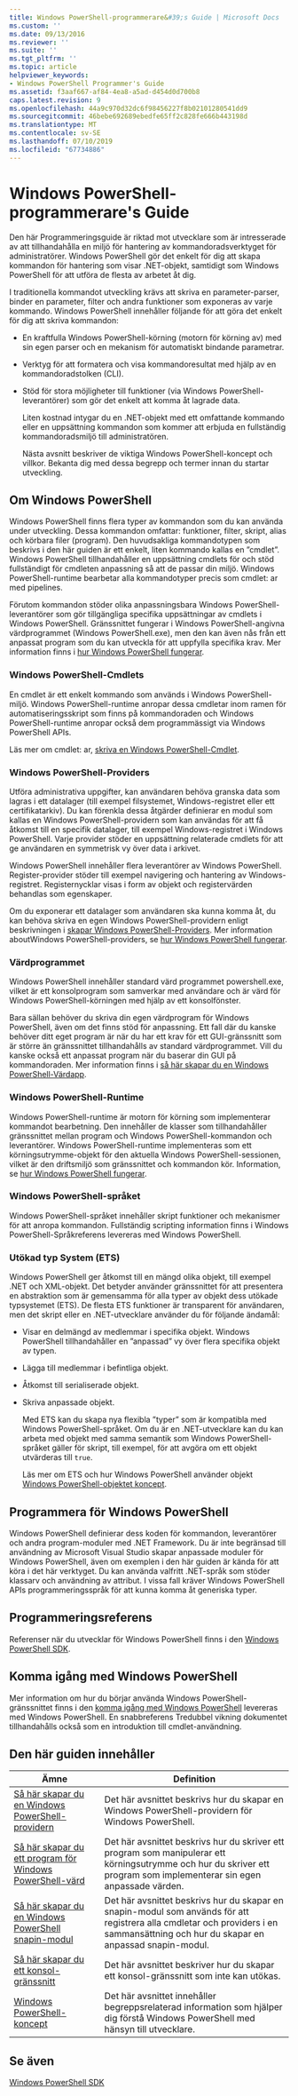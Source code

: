 ```yaml
---
title: Windows PowerShell-programmerare&#39;s Guide | Microsoft Docs
ms.custom: ''
ms.date: 09/13/2016
ms.reviewer: ''
ms.suite: ''
ms.tgt_pltfrm: ''
ms.topic: article
helpviewer_keywords:
- Windows PowerShell Programmer's Guide
ms.assetid: f3aaf667-af84-4ea8-a5ad-d454d0d700b8
caps.latest.revision: 9
ms.openlocfilehash: 44a9c970d32dc6f98456227f8b02101280541dd9
ms.sourcegitcommit: 46bebe692689ebedfe65ff2c828fe666b443198d
ms.translationtype: MT
ms.contentlocale: sv-SE
ms.lasthandoff: 07/10/2019
ms.locfileid: "67734886"
---
```

# <a name="windows-powershell-programmer39s-guide"></a>Windows PowerShell-programmerare&#39;s Guide

Den här Programmeringsguide är riktad mot utvecklare som är intresserade av att tillhandahålla en miljö för hantering av kommandoradsverktyget för administratörer. Windows PowerShell gör det enkelt för dig att skapa kommandon för hantering som visar .NET-objekt, samtidigt som Windows PowerShell för att utföra de flesta av arbetet åt dig.

I traditionella kommandot utveckling krävs att skriva en parameter-parser, binder en parameter, filter och andra funktioner som exponeras av varje kommando. Windows PowerShell innehåller följande för att göra det enkelt för dig att skriva kommandon:

- En kraftfulla Windows PowerShell-körning (motorn för körning av) med sin egen parser och en mekanism för automatiskt bindande parametrar.

- Verktyg för att formatera och visa kommandoresultat med hjälp av en kommandoradstolken (CLI).

- Stöd för stora möjligheter till funktioner (via Windows PowerShell-leverantörer) som gör det enkelt att komma åt lagrade data.

  Liten kostnad intygar du en .NET-objekt med ett omfattande kommando eller en uppsättning kommandon som kommer att erbjuda en fullständig kommandoradsmiljö till administratören.

  Nästa avsnitt beskriver de viktiga Windows PowerShell-koncept och villkor. Bekanta dig med dessa begrepp och termer innan du startar utveckling.

## <a name="about-windows-powershell"></a>Om Windows PowerShell

Windows PowerShell finns flera typer av kommandon som du kan använda under utveckling. Dessa kommandon omfattar: funktioner, filter, skript, alias och körbara filer (program). Den huvudsakliga kommandotypen som beskrivs i den här guiden är ett enkelt, liten kommando kallas en ”cmdlet”. Windows PowerShell tillhandahåller en uppsättning cmdlets för och stöd fullständigt för cmdleten anpassning så att de passar din miljö. Windows PowerShell-runtime bearbetar alla kommandotyper precis som cmdlet: ar med pipelines.

Förutom kommandon stöder olika anpassningsbara Windows PowerShell-leverantörer som gör tillgängliga specifika uppsättningar av cmdlets i Windows PowerShell. Gränssnittet fungerar i Windows PowerShell-angivna värdprogrammet (Windows PowerShell.exe), men den kan även nås från ett anpassat program som du kan utveckla för att uppfylla specifika krav. Mer information finns i [hur Windows PowerShell fungerar](/previous-versions//ms714658(v=vs.85)).

### <a name="windows-powershell-cmdlets"></a>Windows PowerShell-Cmdlets

En cmdlet är ett enkelt kommando som används i Windows PowerShell-miljö. Windows PowerShell-runtime anropar dessa cmdletar inom ramen för automatiseringsskript som finns på kommandoraden och Windows PowerShell-runtime anropar också dem programmässigt via Windows PowerShell APIs.

Läs mer om cmdlet: ar, [skriva en Windows PowerShell-Cmdlet](../cmdlet/writing-a-windows-powershell-cmdlet.md).

### <a name="windows-powershell-providers"></a>Windows PowerShell-Providers

Utföra administrativa uppgifter, kan användaren behöva granska data som lagras i ett datalager (till exempel filsystemet, Windows-registret eller ett certifikatarkiv). Du kan förenkla dessa åtgärder definierar en modul som kallas en Windows PowerShell-providern som kan användas för att få åtkomst till en specifik datalager, till exempel Windows-registret i Windows PowerShell. Varje provider stöder en uppsättning relaterade cmdlets för att ge användaren en symmetrisk vy över data i arkivet.

Windows PowerShell innehåller flera leverantörer av Windows PowerShell. Register-provider stöder till exempel navigering och hantering av Windows-registret. Registernycklar visas i form av objekt och registervärden behandlas som egenskaper.

Om du exponerar ett datalager som användaren ska kunna komma åt, du kan behöva skriva en egen Windows PowerShell-providern enligt beskrivningen i [skapar Windows PowerShell-Providers](./how-to-create-a-windows-powershell-provider.md). Mer information aboutWindows PowerShell-providers, se [hur Windows PowerShell fungerar](/previous-versions//ms714658(v=vs.85)).

### <a name="host-application"></a>Värdprogrammet

Windows PowerShell innehåller standard värd programmet powershell.exe, vilket är ett konsolprogram som samverkar med användare och är värd för Windows PowerShell-körningen med hjälp av ett konsolfönster.

Bara sällan behöver du skriva din egen värdprogram för Windows PowerShell, även om det finns stöd för anpassning. Ett fall där du kanske behöver ditt eget program är när du har ett krav för ett GUI-gränssnitt som är större än gränssnittet tillhandahålls av standard värdprogrammet. Vill du kanske också ett anpassat program när du baserar din GUI på kommandoraden. Mer information finns i [så här skapar du en Windows PowerShell-Värdapp](/powershell/developer/hosting/writing-a-windows-powershell-host-application).

### <a name="windows-powershell-runtime"></a>Windows PowerShell-Runtime

Windows PowerShell-runtime är motorn för körning som implementerar kommandot bearbetning. Den innehåller de klasser som tillhandahåller gränssnittet mellan program och Windows PowerShell-kommandon och leverantörer. Windows PowerShell-runtime implementeras som ett körningsutrymme-objekt för den aktuella Windows PowerShell-sessionen, vilket är den driftsmiljö som gränssnittet och kommandon kör. Information, se [hur Windows PowerShell fungerar](/previous-versions//ms714658(v=vs.85)).

### <a name="windows-powershell-language"></a>Windows PowerShell-språket

Windows PowerShell-språket innehåller skript funktioner och mekanismer för att anropa kommandon. Fullständig scripting information finns i Windows PowerShell-Språkreferens levereras med Windows PowerShell.

### <a name="extended-type-system-ets"></a>Utökad typ System (ETS)

Windows PowerShell ger åtkomst till en mängd olika objekt, till exempel .NET och XML-objekt. Det betyder använder gränssnittet för att presentera en abstraktion som är gemensamma för alla typer av objekt dess utökade typsystemet (ETS). De flesta ETS funktioner är transparent för användaren, men det skript eller en .NET-utvecklare använder du för följande ändamål:

- Visar en delmängd av medlemmar i specifika objekt. Windows PowerShell tillhandahåller en ”anpassad” vy över flera specifika objekt av typen.

- Lägga till medlemmar i befintliga objekt.

- Åtkomst till serialiserade objekt.

- Skriva anpassade objekt.

  Med ETS kan du skapa nya flexibla ”typer” som är kompatibla med Windows PowerShell-språket. Om du är en .NET-utvecklare kan du kan arbeta med objekt med samma semantik som Windows PowerShell-språket gäller för skript, till exempel, för att avgöra om ett objekt utvärderas till `true`.

  Läs mer om ETS och hur Windows PowerShell använder objekt [Windows PowerShell-objektet koncept](/powershell/scripting/learn/understanding-important-powershell-concepts?view=powershell-6).

## <a name="programming-for-windows-powershell"></a>Programmera för Windows PowerShell

Windows PowerShell definierar dess koden för kommandon, leverantörer och andra program-moduler med .NET Framework. Du är inte begränsad till användning av Microsoft Visual Studio skapar anpassade moduler för Windows PowerShell, även om exemplen i den här guiden är kända för att köra i det här verktyget. Du kan använda valfritt .NET-språk som stöder klassarv och användning av attribut. I vissa fall kräver Windows PowerShell APIs programmeringsspråk för att kunna komma åt generiska typer.

## <a name="programmers-reference"></a>Programmeringsreferens

Referenser när du utvecklar för Windows PowerShell finns i den [Windows PowerShell SDK](../windows-powershell-reference.md).

## <a name="getting-started-using-windows-powershell"></a>Komma igång med Windows PowerShell

Mer information om hur du börjar använda Windows PowerShell-gränssnittet finns i den [komma igång med Windows PowerShell](/powershell/scripting/getting-started/getting-started-with-windows-powershell) levereras med Windows PowerShell. En snabbreferens Tredubbel vikning dokumentet tillhandahålls också som en introduktion till cmdlet-användning.

## <a name="contents-of-this-guide"></a>Den här guiden innehåller

|Ämne|Definition|
|-----------|----------------|
|[Så här skapar du en Windows PowerShell-providern](./how-to-create-a-windows-powershell-provider.md)|Det här avsnittet beskrivs hur du skapar en Windows PowerShell-providern för Windows PowerShell.|
|[Så här skapar du ett program för Windows PowerShell-värd](/powershell/developer/hosting/writing-a-windows-powershell-host-application)|Det här avsnittet beskrivs hur du skriver ett program som manipulerar ett körningsutrymme och hur du skriver ett program som implementerar sin egen anpassade värden.|
|[Så här skapar du en Windows PowerShell snapin-modul](../cmdlet/how-to-create-a-windows-powershell-snap-in.md)|Det här avsnittet beskrivs hur du skapar en snapin-modul som används för att registrera alla cmdletar och providers i en sammansättning och hur du skapar en anpassad snapin-modul.|
|[Så här skapar du ett konsol-gränssnitt](./how-to-create-a-console-shell.md)|Det här avsnittet beskriver hur du skapar ett konsol-gränssnitt som inte kan utökas.|
|[Windows PowerShell-koncept](./windows-powershell-concepts.md)|Det här avsnittet innehåller begreppsrelaterad information som hjälper dig förstå Windows PowerShell med hänsyn till utvecklare.|

## <a name="see-also"></a>Se även

[Windows PowerShell SDK](../windows-powershell-reference.md)
